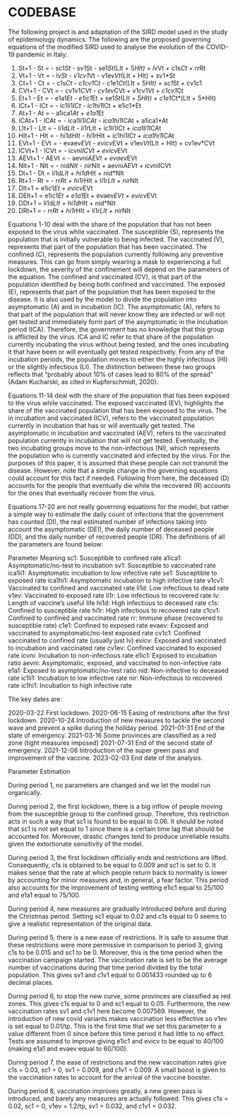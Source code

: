 # CODEBASE
The following project is and adaptation of the SIRD model used in the study of epidemiology dynamics.
The following are the proposed governing equations of the modified SIRD used to analyse the evolution of the COVID-19 pandemic in Italy:
1. St+1 - St = - sc1*St - sv1*St - se1*St*(LIt + 5*HIt) + lv*Vt + c1s*Ct + rr*Rt
2. Vt+1 - Vt = - lv*St - v1cv1*Vt - v1ev*Vt*(LIt + HIt) + sv1*St
3. Ct+1 - Ct = - c1s*Ct - c1cv1*Ct - c1e1*Ct*(LIt + 5*HIt) + sc1*St + cv1c1
4. CVt+1 - CVt = - cv1v1*CVt - cv1ev*CVt + v1cv1*Vt + c1cv1*Ct
5. Et+1 - Et = - e1a1*Et - e1ic1*Et + se1*St*(LIt + 5*HIt) + c1e1*Ct*(LIt + 5*HIt)
6. ICt+1 - ICt = - ic1li1*ICt - ic1hi1*ICt + e1ic1*Et
7. At+1 - At = - a1ica1*At + e1a1*Et
8. ICAt+1 - ICAt = - ica1li1*ICAt - ica1hi1*ICAt + a1ica1*At
9. LIt+1 - LIt = - li1d*LIt - li1r*LIt + ic1li1*ICt + ica1li1*ICAt
10. HIt+1 - HIt = - hi1d*HIt - hi1r*HIt + ic1hi1*ICt + ica1hi1*ICAt
11. EVt+1 - EVt = - evaev*EVt - evicv*EVt + v1ev*Vt*(LIt + HIt) + cv1ev*CVt
12. ICVt+1 - ICVt = - icvni*ICVt + evicv*EVt
13. AEVt+1 - AEVt = - aevni*AEVt + evaev*EVt
14. NIt+1 - NIt = - nid*NIt - nir*NIt + aevni*AEVt + icvni*ICVt
15. Dt+1 - Dt = li1d*LIt + hi1d*HIt + nid*NIt
16. Rt+1 - Rt = - rr*Rt + hi1r*HIt + li1r*LIt + nir*NIt
17. DIt+1 = e1ic1*Et + evicv*EVt
18. DEIt+1 = e1ic1*Et + e1a1*Et + evaev*EVt + evicv*EVt
19. DDt+1 = li1d*LIt + hi1d*HIt + nid*NIt
20. DRt+1 = - rr*Rt + hi1r*HIt + li1r*LIt + nir*NIt

Equations 1-10 deal with the share of the population that has not been exposed to the virus
while vaccinated. The susceptible (S), represents the population that is initially vulnerable to
being infected. The vaccinated (V), represents that part of the population that has been
vaccinated. The confined (C), represents the population currently following any preventive
measures. This can go from simply wearing a mask to experiencing a full lockdown, the
severity of the confinement will depend on the parameters of the equation. The confined and
vaccinated (CV), is that part of the population identified by being both confined and
vaccinated. The exposed (E), represents that part of the population that has been exposed
to the disease. It is also used by the model to divide the population into asymptomatic (A)
and in incubation (IC). The asymptomatic (A), refers to that part of the population that will
never know they are infected or will not get tested and immediately form part of the
asymptomatic in the incubation period (ICA). Therefore, the government has no knowledge
that this group is afflicted by the virus. ICA and IC refer to that share of the population
currently incubating the virus without being tested, and the ones incubating it that have been
or will eventually get tested respectively. From any of the incubation periods, the population
moves to either the highly infectious (HI) or the slightly infectious (LI). The distinction
between these two groups reflects that “probably about 10% of cases lead to 80% of the
spread” (Adam Kucharski, as cited in Kupferschmidt, 2020).

Equations 11-14 deal with the share of the population that has been exposed to the virus
while vaccinated. The exposed vaccinated (EV), highlights the share of the vaccinated
population that has been exposed to the virus. The in incubation and vaccinated (ICV),
refers to the vaccinated population currently in incubation that has or will eventually get
tested. The asymptomatic in incubation and vaccinated (AEV), refers to the vaccinated
population currently in incubation that will not get tested. Eventually, the two incubating
groups move to the non-infectious (NI), which represents the population who is currently
vaccinated and infected by the virus. For the purposes of this paper, it is assumed that these
people can not transmit the disease. However, note that a simple change in the governing equations 
could account for this fact if needed. Following from here, the deceased (D)
accounts for the people that eventually die while the recovered (R) accounts for the ones
that eventually recover from the virus.

Equations 17-20 are not really governing equations for the model, but rather a simple way to
estimate the daily count of infections that the government has counted (DI), the real
estimated number of infections taking into account the asymptomatic (DEI), the daily number
of deceased people (DD), and the daily number of recovered people (DR). The definitions of
all the parameters are found below:

Parameter Meaning
sc1: Susceptible to confined rate 
a1ica1: Asymptomatic/no-test to incubation
sv1: Susceptible to vaccinated rate 
ica1li1: Asymptomatic incubation to low infective rate
se1: Susceptible to exposed rate 
ica1hi1: Asymptomatic incubation to high infective rate
v1cv1: Vaccinated to confined and vaccinated rate
li1d: Low infectious to dead rate
v1ev: Vaccinated to exposed rate 
li1r: Low infectious to recovered rate
lv: Length of vaccine’s useful life 
hi1d: High infectious to deceased rate
c1s: Confined to susceptible rate 
hi1r: High infectious to recovered rate
c1cv1: Confined to confined and vaccinated rate
rr: Immune phase (recovered to susceptible rate)
c1e1: Confined to exposed rate 
evaev: Exposed and vaccinated to asymptomatic/no-test exposed rate
cv1c1: Confined vaccinated to confined rate (usually just lv)
evicv: Exposed and vaccinated to incubation and vaccinated rate
cv1ev: Confined vaccinated to exposed rate
icvni: Incubation to non-infectious rate
e1ic1: Exposed to incubation ratio 
aevni: Asymptomatic, exposed, and vaccinated to non-infective rate
e1a1: Exposed to asymptomatic/no-test ratio
nid: Non-infective to deceased rate
ic1li1: Incubation to low infective rate 
nir: Non-infectious to recovered rate
ic1hi1: Incubation to high infective rate

The key dates are:

2020-03-22 First lockdown.
2020-06-15 Easing of restrictions after the first lockdown.
2020-10-24 Introduction of new measures to tackle the second wave and prevent a spike during the holiday period.
2021-01-31 End of the state of emergency.
2021-03-16 Some provinces are classified as a red zone (tight measures imposed)
2021-07-31 End of the second state of emergency.
2021-12-06 Introduction of the super green pass and improvement of the vaccine.
2023-02-03 End date of the analysis.

Parameter Estimation

During period 1, no parameters are changed and we let the model run organically. 

During period 2, the first lockdown, there is a big inflow of people moving from the susceptible group
to the confined group. Therefore, this restriction acts in such a way that sc1 is found to be
equal to 0.06. It should be noted that sc1 is not set equal to 1 since there is a certain time
lag that should be accounted for. Moreover, drastic changes tend to produce unreliable
results given the extortionate sensitivity of the model.

During period 3, the first lockdown officially ends and restrictions are lifted. Consequently,
c1s is obtained to be equal to 0.009 and sc1 is set to 0. It makes sense that the rate at which
people return back to normality is lower by accounting for minor measures and, in general, a
fear factor. This period also accounts for the improvement of testing wetting e1ic1 equal to
25/100 and e1a1 equal to 75/100.

During period 4, new measures are gradually introduced before and during the Christmas
period. Setting sc1 equal to 0.02 and c1s equal to 0 seems to give a realistic representation
of the original data.

During period 5, there is a new ease of restrictions. It is safe to assume that these
restrictions were more permissive in comparison to period 3, giving c1s to be 0.015 and sc1
to be 0. Moreover, this is the time period when the vaccination campaign started. The
vaccination rate is set to be the average number of vaccinations during that time period
divided by the total population. This gives sv1 and c1v1 equal to 0.001433 rounded up to 6
decimal places.

During period 6, to stop the new curve, some provinces are classified as red zones. This
gives c1s equal to 0 and sc1 equal to 0.05. Furthermore, the new vaccination rates sv1 and
c1v1 here become 0.007569. However, the introduction of new covid variants makes
vaccination less effective so v1ev is set equal to 0.01/tp. This is the first time that we set this
parameter to a value different from 0 since before this time period it had little to no effect.
Tests are assumed to improve giving e1ic1 and evicv to be equal to 40/100 (making e1a1
and evaev equal to 60/100).

During period 7, the ease of restrictions and the new vaccination rates give c1s = 0.03,
sc1 = 0, sv1 = 0.009, and c1v1 = 0.009. A small boost is given to the vaccination rates to
account for the arrival of the vaccine booster.

During period 8, vaccination improves greatly, a new green pass is introduced, and barely
any measures are actually followed. This gives c1s = 0.02, sc1 = 0, v1ev = 1.2/tp,
sv1 = 0.032, and c1v1 = 0.032.
